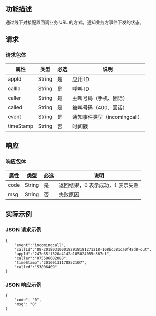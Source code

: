 ## 功能描述
通过线下对接配置回调业务 URL 的方式，通知业务方事件下发的状态。

## 请求
### 请求包体

| 属性        | 类型     | 必选   | 说明                   |
| --------- | ------ | ---- | -------------------- |
| appId     | String | 是   | 应用 ID                |
| callId    | String | 是   | 呼叫 ID                |
| caller    | String | 是   | 主叫号码（手机、固话）          |
| called    | String | 是   | 被叫号码（400、固话）         |
| event     | String | 是   | 通知事件类型（incomingcall） |
| timeStamp | String | 否   | 时间戳                  |

## 响应
### 响应包体

| 属性     | 类型     | 必选   | 说明                 |
| ------ | ------ | ---- | ------------------ |
| code   | String | 是   | 返回结果，0 表示成功，1 表示失败 |
| msg | String | 否   | 失败原因               |

## 实际示例
### JSON 请求示例

```
{
    "event":"incomingcall",
    "callId":"88-2018031000182918181271218-108bc381ca0f42d8-out",
    "appId":"247e35ff320a4142a105024055c367cf",
    "caller":"075586682088",
    "timeStamp":"20160131170852107",
    "called":"53806409"
}
```

### JSON 响应示例

```
{
    "code": "0",
    "msg": "0"
}
```
